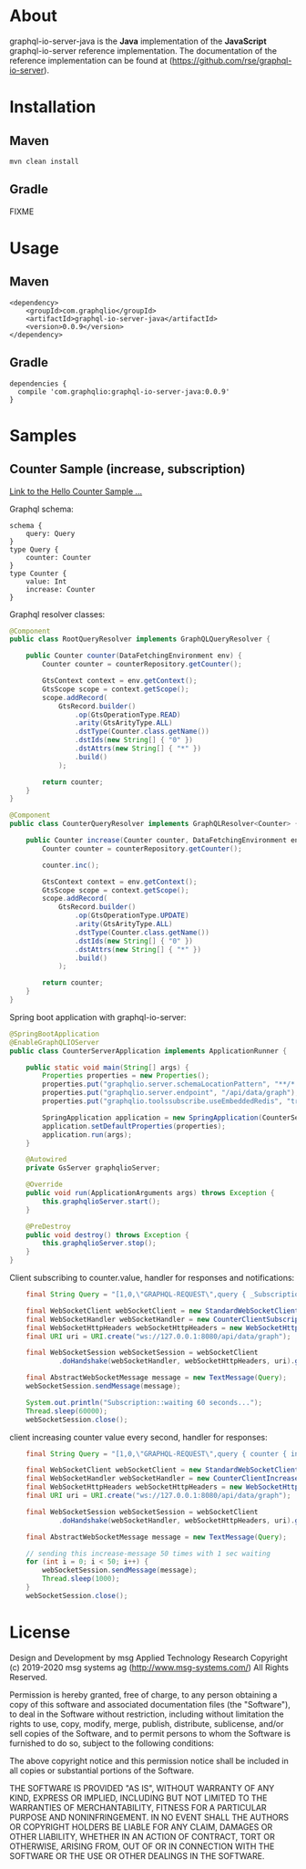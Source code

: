 # About
graphql-io-server-java is the **Java** implementation of the **JavaScript** graphql-io-server reference implementation. 
The documentation of the reference implementation can be found at  (https://github.com/rse/graphql-io-server). 

# Installation
## Maven 

```
mvn clean install
```

## Gradle 

FIXME

# Usage 

## Maven 
```
<dependency>
	<groupId>com.graphqlio</groupId>
	<artifactId>graphql-io-server-java</artifactId>
	<version>0.0.9</version>
</dependency>

```

## Gradle 

```
dependencies {
  compile 'com.graphqlio:graphql-io-server-java:0.0.9'
}
```


# Samples 

## Counter Sample (increase, subscription)

[Link to the Hello Counter Sample ...](https://github.com/Thinkenterprise/graphql-io-server-java/tree/master/src/samples/java/com/thinkenterprise/graphqlio/server/samples/counter)


Graphql schema:

``` 
schema {
	query: Query
}
type Query {
	counter: Counter
}
type Counter {
	value: Int
	increase: Counter
}
```


Graphql resolver classes:

``` java
@Component
public class RootQueryResolver implements GraphQLQueryResolver {

	public Counter counter(DataFetchingEnvironment env) {
		Counter counter = counterRepository.getCounter();

		GtsContext context = env.getContext();
		GtsScope scope = context.getScope();
		scope.addRecord(
			GtsRecord.builder()
				.op(GtsOperationType.READ)
				.arity(GtsArityType.ALL)
				.dstType(Counter.class.getName())
				.dstIds(new String[] { "0" })
				.dstAttrs(new String[] { "*" })
				.build()
			);

		return counter;
	}
}

@Component
public class CounterQueryResolver implements GraphQLResolver<Counter> {

	public Counter increase(Counter counter, DataFetchingEnvironment env) {
		Counter counter = counterRepository.getCounter();

		counter.inc();

		GtsContext context = env.getContext();
		GtsScope scope = context.getScope();
		scope.addRecord(
			GtsRecord.builder()
				.op(GtsOperationType.UPDATE)
				.arity(GtsArityType.ALL)
				.dstType(Counter.class.getName())
				.dstIds(new String[] { "0" })
				.dstAttrs(new String[] { "*" })
				.build()
			);

		return counter;
	}
}
```


Spring boot application with graphql-io-server:

``` java
@SpringBootApplication
@EnableGraphQLIOServer
public class CounterServerApplication implements ApplicationRunner {

	public static void main(String[] args) {
		Properties properties = new Properties();
		properties.put("graphqlio.server.schemaLocationPattern", "**/*.counter.graphql");
		properties.put("graphqlio.server.endpoint", "/api/data/graph");
		properties.put("graphqlio.toolssubscribe.useEmbeddedRedis", "true");

		SpringApplication application = new SpringApplication(CounterServerApplication.class);
		application.setDefaultProperties(properties);
		application.run(args);
	}

	@Autowired
	private GsServer graphqlioServer;

	@Override
	public void run(ApplicationArguments args) throws Exception {
		this.graphqlioServer.start();
	}

	@PreDestroy
	public void destroy() throws Exception {
		this.graphqlioServer.stop();
	}
}
```


Client subscribing to counter.value, handler for responses and notifications:

``` java
	final String Query = "[1,0,\"GRAPHQL-REQUEST\",query { _Subscription { subscribe } counter { value } } ]";

	final WebSocketClient webSocketClient = new StandardWebSocketClient();
	final WebSocketHandler webSocketHandler = new CounterClientSubscriptionHandler();
	final WebSocketHttpHeaders webSocketHttpHeaders = new WebSocketHttpHeaders();
	final URI uri = URI.create("ws://127.0.0.1:8080/api/data/graph");

	final WebSocketSession webSocketSession = webSocketClient
			.doHandshake(webSocketHandler, webSocketHttpHeaders, uri).get();

	final AbstractWebSocketMessage message = new TextMessage(Query);
	webSocketSession.sendMessage(message);

	System.out.println("Subscription::waiting 60 seconds...");
	Thread.sleep(60000);
	webSocketSession.close();
```


client increasing counter value every second, handler for responses:

``` java
	final String Query = "[1,0,\"GRAPHQL-REQUEST\",query { counter { increase { value } } } ]";

	final WebSocketClient webSocketClient = new StandardWebSocketClient();
	final WebSocketHandler webSocketHandler = new CounterClientIncreaseHandler();
	final WebSocketHttpHeaders webSocketHttpHeaders = new WebSocketHttpHeaders();
	final URI uri = URI.create("ws://127.0.0.1:8080/api/data/graph");

	final WebSocketSession webSocketSession = webSocketClient
			.doHandshake(webSocketHandler, webSocketHttpHeaders, uri).get();

	final AbstractWebSocketMessage message = new TextMessage(Query);

	// sending this increase-message 50 times with 1 sec waiting
	for (int i = 0; i < 50; i++) {
		webSocketSession.sendMessage(message);
		Thread.sleep(1000);
	}
	webSocketSession.close();
```


# License 
Design and Development by msg Applied Technology Research
Copyright (c) 2019-2020 msg systems ag (http://www.msg-systems.com/)
All Rights Reserved.
 
Permission is hereby granted, free of charge, to any person obtaining
a copy of this software and associated documentation files (the
"Software"), to deal in the Software without restriction, including
without limitation the rights to use, copy, modify, merge, publish,
distribute, sublicense, and/or sell copies of the Software, and to
permit persons to whom the Software is furnished to do so, subject to
the following conditions:
 
The above copyright notice and this permission notice shall be included
in all copies or substantial portions of the Software.
 
THE SOFTWARE IS PROVIDED "AS IS", WITHOUT WARRANTY OF ANY KIND,
EXPRESS OR IMPLIED, INCLUDING BUT NOT LIMITED TO THE WARRANTIES OF
MERCHANTABILITY, FITNESS FOR A PARTICULAR PURPOSE AND NONINFRINGEMENT.
IN NO EVENT SHALL THE AUTHORS OR COPYRIGHT HOLDERS BE LIABLE FOR ANY
CLAIM, DAMAGES OR OTHER LIABILITY, WHETHER IN AN ACTION OF CONTRACT,
TORT OR OTHERWISE, ARISING FROM, OUT OF OR IN CONNECTION WITH THE
SOFTWARE OR THE USE OR OTHER DEALINGS IN THE SOFTWARE.

